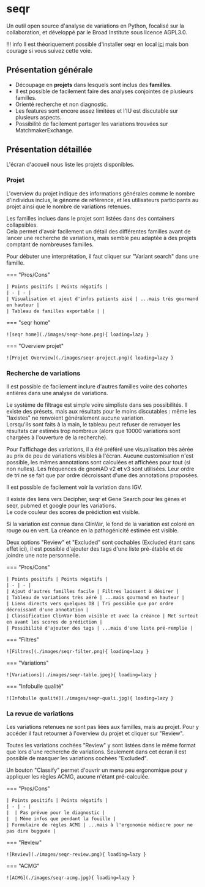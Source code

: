 # seqr

Un outil open source d'analyse de variations en Python, focalisé sur la collaboration,
et développé par le Broad Institute sous licence AGPL3.0.

!!! info Il est théoriquement possible d'installer seqr en local
[ici](https://github.com/broadinstitute/seqr) mais bon courage si vous suivez cette
voie.

## Présentation générale

- Découpage en **projets** dans lesquels sont inclus des **familles**.
- Il est possible de facilement faire des analyses conjointes de plusieurs familles.
- Orienté recherche et non diagnostic.
- Les features sont encore assez limitées et l'IU est discutable sur plusieurs aspects.
- Possibilité de facilement partager les variations trouvées sur MatchmakerExchange.

## Présentation détaillée

L'écran d'accueil nous liste les projets disponibles.

### Projet

L'overview du projet indique des informations générales comme le nombre d'individus
inclus, le génome de référence, et les utilisateurs participants au projet ainsi que le
nombre de variations retenues.

Les familles inclues dans le projet sont listées dans des containers collapsibles.<br>
Cela permet d'avoir facilement un détail des différentes familles avant de lancer une
recherche de variations, mais semble peu adaptée à des projets comptant de nombreuses
familles.

Pour débuter une interprétation, il faut cliquer sur "Variant search" dans une famille.

=== "Pros/Cons"

    | Points positifs | Points négatifs |
    | - | - |
    | Visualisation et ajout d'infos patients aisé | ...mais très gourmand en hauteur |
    | Tableau de familles exportable | |

=== "seqr home"

    ![seqr home](./images/seqr-home.png){ loading=lazy }

=== "Overview projet"

    ![Projet Overview](./images/seqr-project.png){ loading=lazy }

### Recherche de variations

Il est possible de facilement inclure d'autres familles voire des cohortes entières dans
une analyse de variations.

Le système de filtrage est simple voire simpliste dans ses possibilités. Il existe des
présets, mais aux résultats pour le moins discutables : même les "laxistes" ne renvoient
généralement aucune variation.<br> Lorsqu'ils sont faits à la main, le tableau peut
refuser de renvoyer les résultats car estimés trop nombreux (alors que 10000 variations
sont chargées à l'ouverture de la recherche).

Pour l'affichage des variations, il a été préféré une visualisation très aérée au prix
de peu de variations visibles à l'écran. Aucune customisation n'est possible, les mêmes
annotations sont calculées et affichées pour tout (si non nulles). Les fréquences de
gnomAD v2 **et** v3 sont utilisées. Leur ordre de tri ne se fait que par ordre
décroissant d'une des annotations proposées.

Il est possible de facilement voir la variation dans IGV.

Il existe des liens vers Decipher, seqr et Gene Search pour les gènes et seqr, pubmed et
google pour les variations.<br> Le code couleur des scores de prédiction est
visible.<br>

Si la variation est connue dans ClinVar, le fond de la variation est coloré en rouge ou
en vert. La créance en la pathogénicité estimée est visible.

Deux options "Review" et "Excluded" sont cochables (Excluded étant sans effet ici), il
est possible d'ajouter des tags d'une liste pré-établie et de joindre une note
personnelle.

=== "Pros/Cons"

    | Points positifs | Points négatifs |
    | - | - |
    | Ajout d'autres familles facile | Filtres laissent à désirer |
    | Tableau de variations très aéré | ...mais gourmand en hauteur |
    | Liens directs vers quelques DB | Tri possible que par ordre décroissant d'une annotation |
    | Classification ClinVar bien visible et avec la créance | Met surtout en avant les scores de prédiction |
    | Possibilité d'ajouter des tags | ...mais d'une liste pré-remplie |

=== "Filtres"

    ![Filtres](./images/seqr-filter.png){ loading=lazy }

=== "Variations"

    ![Variations](./images/seqr-table.jpeg){ loading=lazy }

=== "Infobulle qualité"

    ![Infobulle qualité](./images/seqr-quali.jpg){ loading=lazy }

### La revue de variations

Les variations retenues ne sont pas liées aux familles, mais au projet. Pour y accéder
il faut retourner à l'overview du projet et cliquer sur "Review".

Toutes les variations cochées "Review" y sont listées dans le même format que lors d'une
recherche de variations. Seulement dans cet écran il est possible de masquer les
variations cochées "Excluded".

Un bouton "Classify" permet d'ouvrir un menu peu ergonomique pour y appliquer les règles
ACMG, aucune n'étant pré-calculée.

=== "Pros/Cons"

    | Points positifs | Points négatifs |
    | - | - |
    |  | Pas prévue pour le diagnostic |
    |  | Même infos que pendant la fouille |
    | Formulaire de règles ACMG | ...mais à l'ergonomie médiocre pour ne pas dire bugguée |

=== "Review"

    ![Review](./images/seqr-review.png){ loading=lazy }

=== "ACMG"

    ![ACMG](./images/seqr-acmg.jpg){ loading=lazy }
